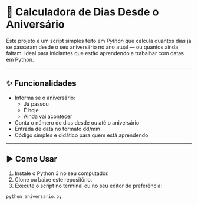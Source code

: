 # 🎂 Calculadora de Dias Desde o Aniversário

Este projeto é um script simples feito em *Python* que calcula quantos dias já se passaram desde o seu aniversário no ano atual — ou quantos ainda faltam. Ideal para iniciantes que estão aprendendo a trabalhar com datas em Python.

---

## ✨ Funcionalidades

- Informa se o aniversário:
  - Já passou
  - É hoje
  - Ainda vai acontecer
- Conta o número de dias desde ou até o aniversário
- Entrada de data no formato dd/mm
- Código simples e didático para quem está aprendendo

---

## ▶ Como Usar

1. Instale o Python 3 no seu computador.
2. Clone ou baixe este repositório.
3. Execute o script no terminal ou no seu editor de preferência:

```bash
python aniversario.py
